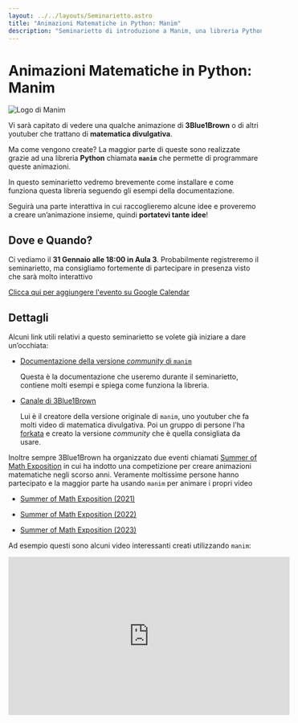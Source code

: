 ```yaml
---
layout: ../../layouts/Seminarietto.astro
title: "Animazioni Matematiche in Python: Manim"
description: "Seminarietto di introduzione a Manim, una libreria Python per creare animazioni matematiche"
---
```


# Animazioni Matematiche in Python: Manim

<img class="float-right" src="/manim-logo-sidebar.svg" alt="Logo di Manim">

Vi sarà capitato di vedere una qualche animazione di **3Blue1Brown** o di altri youtuber che trattano di **matematica divulgativa**.

Ma come vengono create? La maggior parte di queste sono realizzate grazie ad una libreria **Python** chiamata **`manim`** che permette di programmare queste animazioni.

In questo seminarietto vedremo brevemente come installare e come funziona questa libreria seguendo gli esempi della documentazione.

Seguirà una parte interattiva in cui raccoglieremo alcune idee e proveremo a creare un’animazione insieme, quindi **portatevi tante idee**!

## Dove e Quando?

Ci vediamo il  **31 Gennaio alle 18:00 in Aula 3**. Probabilmente registreremo il seminarietto, ma consigliamo fortemente di partecipare in presenza visto che sarà molto interattivo

[Clicca qui per aggiungere l'evento su Google Calendar](https://calendar.google.com/calendar/event?action=TEMPLATE&tmeid=NDFtZWJhanB1ZzM5NWVqN3BmbmFlcDlydTYgbHVjYWJlbmppQG0&tmsrc=lucabenji%40gmail.com)

## Dettagli

Alcuni link utili relativi a questo seminarietto se volete già iniziare a dare un’occhiata:

- [Documentazione della versione _community_ di `manim`](https://docs.manim.community/)

    Questa è la documentazione che useremo durante il seminarietto, contiene molti esempi e spiega come funziona la libreria.

- [Canale di 3Blue1Brown](https://www.youtube.com/3blue1brown)

    Lui è il creatore della versione originale di `manim`, uno youtuber che fa molti video di matematica divulgativa. Poi un gruppo di persone l'ha [forkata](https://en.wikipedia.org/wiki/Fork_(software_development)) e creato la versione _community_ che è quella consigliata da usare.

Inoltre sempre 3Blue1Brown ha organizzato due eventi chiamati [Summer of Math Exposition](https://some.3b1b.co/) in cui ha indotto una competizione per creare animazioni matematiche negli scorso anni. Veramente moltissime persone hanno partecipato e la maggior parte ha usando `manim` per animare i propri video

- [Summer of Math Exposition (2021)](https://www.youtube.com/playlist?list=PLnQX-jgAF5pTkwtUuVpqS5tuWmJ-6ZM-Z)

- [Summer of Math Exposition (2022)](https://www.youtube.com/playlist?list=PLnQX-jgAF5pTZXPiD8ciEARRylD9brJXU)

- [Summer of Math Exposition (2023)](https://www.youtube.com/playlist?list=PLnQX-jgAF5pQS2GUFCsatSyZkSH7e8UM8)

Ad esempio questi sono alcuni video interessanti creati utilizzando `manim`:

<iframe width="560" height="315" src="https://www.youtube-nocookie.com/embed/AmgkSdhK4K8?si=rsxSlAmWheebbaR5" title="YouTube video player" frameborder="0" allow="accelerometer; autoplay; clipboard-write; encrypted-media; gyroscope; picture-in-picture; web-share" allowfullscreen></iframe>

